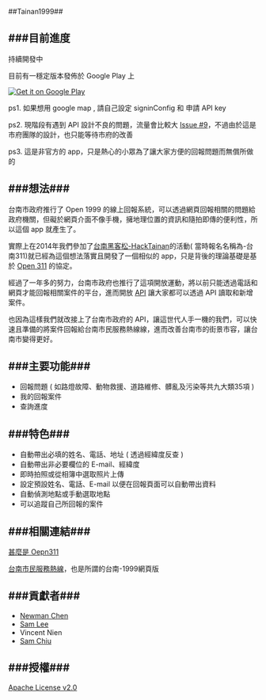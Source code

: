 ##Tainan1999##

###目前進度
---------------
持續開發中

目前有一穩定版本發佈於 Google Play 上

<a href="https://play.google.com/store/apps/details?id=tn.opendata.tainan311" target="_blank">
  <img alt="Get it on Google Play"
       src="https://developer.android.com/images/brand/zh-tw_generic_rgb_wo_60.png" />
</a>

ps1. 如果想用 google map , 請自己設定 signinConfig 和 申請 API key

ps2. 現階段有遇到 API 設計不良的問題，流量會比較大 [Issue #9](https://github.com/kiang/1999.tainan.gov.tw/issues/9)，不過由於這是市府團隊的設計，也只能等待市府的改善

ps3. 這是非官方的 app，只是熱心的小眾為了讓大家方便的回報問題而無償所做的

###想法###
---------------
台南市政府推行了 Open 1999 的線上回報系統，可以透過網頁回報相關的問題給政府機關，但礙於網頁介面不像手機，擁地理位置的資訊和隨拍即傳的便利性，所以這個 app 就產生了。

實際上在2014年我們參加了[台南黑客松-HackTainan](http://tdcp.kktix.cc/events/hacktainan2014/)的活動( 當時報名名稱為-台南311)就已經為這個想法落實且開發了一個相似的 app，只是背後的理論基礎是基於 [Open 311](http://www.open311.org/) 的協定。

經過了一年多的努力，台南市政府也推行了這項開放運動，將以前只能透過電話和網頁才能回報相關案件的平台，進而開放 [API](http://1999.tainan.gov.tw/OpenExplain.aspx) 讓大家都可以透過 API 讀取和新增案件。

也因為這樣我們就改接上了台南市政府的 API，讓這世代人手一機的我們，可以快速且準備的將案件回報給台南市民服務熱線線，進而改善台南市的街景市容，讓台南市變得更好。

###主要功能###
---------------
+ 回報問題 ( 如路燈故障、動物救援、道路維修、髒亂及污染等共九大類35項 )
+ 我的回報案件
+ 查詢進度

###特色###
---------------
+ 自動帶出必填的姓名、電話、地址 ( 透過經緯度反查 )
+ 自動帶出非必要欄位的 E-mail、經緯度
+ 即時拍照或從相簿中選取照片上傳
+ 設定預設姓名、電話、E-mail 以便在回報頁面可以自動帶出資料
+ 自動偵測地點或手動選取地點
+ 可以追蹤自己所回報的案件

###相關連結###
---------------
[甚麼是 Oepn311](http://www.open311.org/learn/)

[台南市民服務熱線](http://1999.tainan.gov.tw/)，也是所謂的台南-1999網頁版

###貢獻者###
---------------
+ [Newman Chen](https://github.com/newmanchen)
+ [Sam Lee](https://github.com/misgod)
+ Vincent Nien
+ [Sam Chiu](https://github.com/iamsamchiu)


###授權###
---------------
[Apache License v2.0](http://www.apache.org/licenses/LICENSE-2.0.html)
